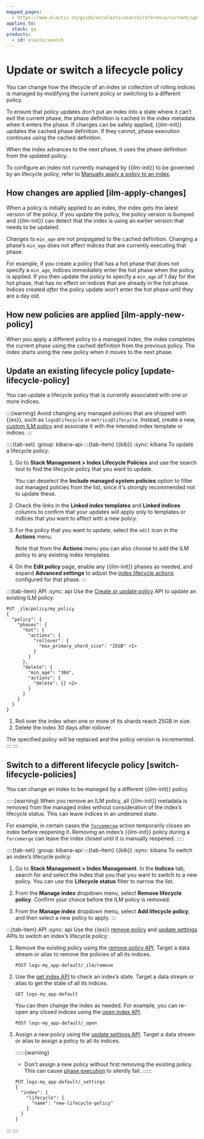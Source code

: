 ```yaml
---
mapped_pages:
  - https://www.elastic.co/guide/en/elasticsearch/reference/current/update-lifecycle-policy.html
applies_to:
  stack: ga
products:
  - id: elasticsearch
---
```


# Update or switch a lifecycle policy

You can change how the lifecycle of an index or collection of rolling indices is managed by modifying the current policy or switching to a different policy.

To ensure that policy updates don’t put an index into a state where it can’t exit the current phase, the phase definition is cached in the index metadata when it enters the phase. If changes can be safely applied, {{ilm-init}} updates the cached phase definition. If they cannot, phase execution continues using the cached definition.

When the index advances to the next phase, it uses the phase definition from the updated policy.

To configure an index not currently managed by {{ilm-init}} to be governed by an lifecycle policy, refer to [Manually apply a policy to an index](/manage-data/lifecycle/index-lifecycle-management/policy-apply.md).

## How changes are applied [ilm-apply-changes]

When a policy is initially applied to an index, the index gets the latest version of the policy. If you update the policy, the policy version is bumped and {{ilm-init}} can detect that the index is using an earlier version that needs to be updated.

Changes to `min_age` are not propagated to the cached definition. Changing a phase’s `min_age` does not affect indices that are currently executing that phase.

For example, if you create a policy that has a hot phase that does not specify a `min_age`, indices immediately enter the hot phase when the policy is applied. If you then update the policy to specify a `min_age` of 1 day for the hot phase, that has no effect on indices that are already in the hot phase. Indices created *after* the policy update won’t enter the hot phase until they are a day old.


## How new policies are applied [ilm-apply-new-policy]

When you apply a different policy to a managed index, the index completes the current phase using the cached definition from the previous policy. The index starts using the new policy when it moves to the next phase.


## Update an existing lifecycle policy [update-lifecycle-policy]

You can update a lifecycle policy that is currently associated with one or more indices.

:::{warning}
Avoid changing any managed policies that are shipped with {{es}}, such as `logs@lifecycle` or `metrics@lifecycle`. Instead, create a new, [custom ILM policy](/manage-data/lifecycle/index-lifecycle-management/tutorial-customize-built-in-policies.md) and associate it with the intended index template or indices.
:::

::::{tab-set}
:group: kibana-api
:::{tab-item} {{kib}}
:sync: kibana
To update a lifecycle policy:

1. Go to **Stack Management > Index Lifecycle Policies** and use the search tool to find the lifecycle policy that you want to update.

   You can deselect the **Include managed system policies** option to filter out managed policies from the list, since it's strongly recommended not to update these.

1. Check the links in the **Linked index templates** and **Linked indices** columns to confirm that your updates will apply only to templates or indices that you want to affect with a new policy.

1. For the policy that you want to update, select the `edit` icon in the **Actions** menu.

    Note that from the **Actions** menu you can also choose to add the ILM policy to any existing index templates.

1. On the **Edit policy** page, enable any {{ilm-init}} phases as needed, and expand **Advanced settings** to adjust the [index lifecycle actions](elasticsearch://reference/elasticsearch/index-lifecycle-actions/index.md) configured for that phase.
:::



:::{tab-item} API
:sync: api
Use the [Create or update policy](https://www.elastic.co/docs/api/doc/elasticsearch/operation/operation-ilm-put-lifecycle) API to update an existing ILM policy:

```console
PUT _ilm/policy/my_policy
{
  "policy": {
    "phases": {
      "hot": {
        "actions": {
          "rollover": {
            "max_primary_shard_size": "25GB" <1>
          }
        }
      },
      "delete": {
        "min_age": "30d",
        "actions": {
          "delete": {} <2>
        }
      }
    }
  }
}
```

1. Roll over the index when one or more of its shards reach 25GB in size.
2. Delete the index 30 days after rollover.


The specified policy will be replaced and the policy version is incremented.
:::
::::


## Switch to a different lifecycle policy [switch-lifecycle-policies]

You can change an index to be managed by a different {{ilm-init}} policy.

:::::{warning}
When you remove an ILM policy, all {{ilm-init}} metadata is removed from the managed index without consideration of the index’s lifecycle status. This can leave indices in an undesired state.

For example, in certain cases the [`forcemerge`](elasticsearch://reference/elasticsearch/index-lifecycle-actions/ilm-forcemerge.md) action temporarily closes an index before reopening it. Removing an index’s {{ilm-init}} policy during a `forcemerge` can leave the index closed until it is manually reopened.
:::::

::::{tab-set}
:group: kibana-api
:::{tab-item} {{kib}}
:sync: kibana
To switch an index’s lifecycle policy:

1. Go to **Stack Management > Index Management**. In the **Indices** tab, search for and select the index that you that you want to switch to a new policy. You can use the **Lifecycle status** filter to narrow the list.
    
1. From the **Manage index** dropdown menu, select **Remove lifecycle policy**. Confirm your choice before the ILM policy is removed.

1. From the **Manage index** dropdown menu, select **Add lifecycle policy**, and then select a new policy to apply.
:::

:::{tab-item} API
:sync: api
Use the {{es}} [remove policy](https://www.elastic.co/docs/api/doc/elasticsearch/operation/operation-ilm-remove-policy) and [update settings](https://www.elastic.co/docs/api/doc/elasticsearch/operation/operation-indices-put-settings) APIs to switch an index’s lifecycle policy:

1. Remove the existing policy using the [remove policy API](https://www.elastic.co/docs/api/doc/elasticsearch/operation/operation-ilm-remove-policy). Target a data stream or alias to remove the policies of all its indices.

    ```console
    POST logs-my_app-default/_ilm/remove
    ```

2. Use the [get index API](https://www.elastic.co/docs/api/doc/elasticsearch/operation/operation-indices-get) to check an index’s state. Target a data stream or alias to get the state of all its indices.

    ```console
    GET logs-my_app-default
    ```

    You can then change the index as needed. For example, you can re-open any closed indices using the [open index API](https://www.elastic.co/docs/api/doc/elasticsearch/operation/operation-indices-open).

    ```console
    POST logs-my_app-default/_open
    ```

3. Assign a new policy using the [update settings API](https://www.elastic.co/docs/api/doc/elasticsearch/operation/operation-indices-put-settings). Target a data stream or alias to assign a policy to all its indices.

    ::::::{warning}
    * Don’t assign a new policy without first removing the existing policy. This can cause [phase execution](index-lifecycle.md#ilm-phase-execution) to silently fail.
    ::::::

    ```console
    PUT logs-my_app-default/_settings
    {
      "index": {
        "lifecycle": {
          "name": "new-lifecycle-policy"
        }
      }
    }
    ```

:::
::::